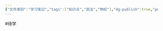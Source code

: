 ```yaml
---
{"文件类别":"学习笔记","tags":["知识点","民法","物权"],"dg-publish":true,"permalink":"/学习笔记studyup/知识点cheese/添附规则/","dgPassFrontmatter":true,"created":"2024-10-20T22:55:11.604+08:00","updated":"2024-10-25T12:30:24.117+08:00"}
---
```


#待学 